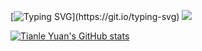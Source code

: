 [![Typing SVG](https://readme-typing-svg.herokuapp.com?font=Audiowide&size=40&pause=1000&color=1A74EF&width=900&vCenter=true&height=100&lines=Hola!+%F0%9F%99%8A+Welcome+to+Tianle+Yuan's+Blog!)](https://git.io/typing-svg)  
![](https://komarev.com/ghpvc/?username=yuantianle&style=plastic&color=FC011A)

[![Tianle Yuan's GitHub stats](https://github-readme-stats.vercel.app/api/?username=yuantianle&show_icons=true&theme=vision-friendly-dark&bg_color=20,2D2D2D,3B3652,5D4CAA)](http://yuantianle.com)
